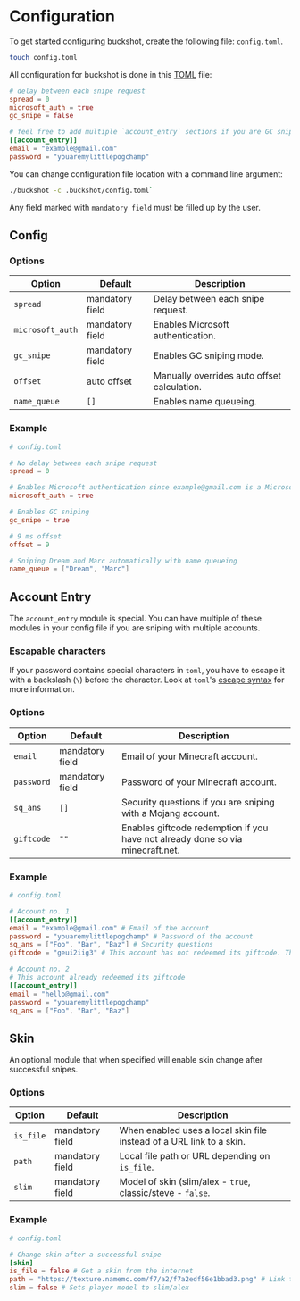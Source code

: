 # Configuration

To get started configuring buckshot, create the following file: `config.toml`.

```sh
touch config.toml
```

All configuration for buckshot is done in this [TOML](https://github.com/toml-lang/toml) file:

```toml
# delay between each snipe request
spread = 0
microsoft_auth = true
gc_snipe = false

# feel free to add multiple `account_entry` sections if you are GC sniping and want to provide multiple accounts to snipe with
[[account_entry]]
email = "example@gmail.com"
password = "youaremylittlepogchamp"
```

You can change configuration file location with a command line argument:
```sh
./buckshot -c .buckshot/config.toml`
```

Any field marked with `mandatory field` must be filled up by the user.

## Config

### Options

| Option            | Default                         | Description                                                      |
| ----------------- | ------------------------------- | ---------------------------------------------------------------- |
| `spread`          | mandatory field                 | Delay between each snipe request.                                |
| `microsoft_auth`  | mandatory field                 | Enables Microsoft authentication.                                |
| `gc_snipe`        | mandatory field                 | Enables GC sniping mode.                                         |
| `offset`          | auto offset                     | Manually overrides auto offset calculation.                      |
| `name_queue `     | `[]`                            | Enables name queueing.                                           |

### Example

```toml
# config.toml

# No delay between each snipe request
spread = 0

# Enables Microsoft authentication since example@gmail.com is a Microsoft account
microsoft_auth = true

# Enables GC sniping
gc_snipe = true

# 9 ms offset
offset = 9

# Sniping Dream and Marc automatically with name queueing
name_queue = ["Dream", "Marc"]
```

## Account Entry

The `account_entry` module is special. You can have multiple of these modules in your config file if you are sniping with multiple accounts.

### Escapable characters

If your password contains special characters in `toml`, you have to escape it with a backslash (`\`) before the character. Look at `toml`'s [escape syntax](https://github.com/toml-lang/toml#user-content-string) for more information.

### Options

| Option            | Default                         | Description                                                                    |
| ----------------- | ------------------------------- | ------------------------------------------------------------------------------ |
| `email `          | mandatory field                 | Email of your Minecraft account.                                               |
| `password`        | mandatory field                 | Password of your Minecraft account.                                            |
| `sq_ans`          | `[]`                            | Security questions if you are sniping with a Mojang account.                   |
| `giftcode`        | `""`                            | Enables giftcode redemption if you have not already done so via minecraft.net. |

### Example

```toml
# config.toml

# Account no. 1
[[account_entry]]
email = "example@gmail.com" # Email of the account
password = "youaremylittlepogchamp" # Password of the account
sq_ans = ["Foo", "Bar", "Baz"] # Security questions
giftcode = "geui2iig3" # This account has not redeemed its giftcode. This sniper will redeem the giftcode (geui2iig3) onto this account

# Account no. 2
# This account already redeemed its giftcode
[[account_entry]]
email = "hello@gmail.com"
password = "youaremylittlepogchamp"
sq_ans = ["Foo", "Bar", "Baz"]
```

## Skin

An optional module that when specified will enable skin change after successful snipes.

### Options

| Option            | Default                         | Description                                                          |
| ----------------- | ------------------------------- | -------------------------------------------------------------------- |
| `is_file`         | mandatory field                 | When enabled uses a local skin file instead of a URL link to a skin. |
| `path`            | mandatory field                 | Local file path or URL depending on `is_file`.                       |
| `slim`            | mandatory field                 | Model of skin (slim/alex - `true`, classic/steve - `false`.          |

### Example

```toml
# config.toml

# Change skin after a successful snipe
[skin]
is_file = false # Get a skin from the internet
path = "https://texture.namemc.com/f7/a2/f7a2edf56e1bbad3.png" # Link to skin
slim = false # Sets player model to slim/alex
```
